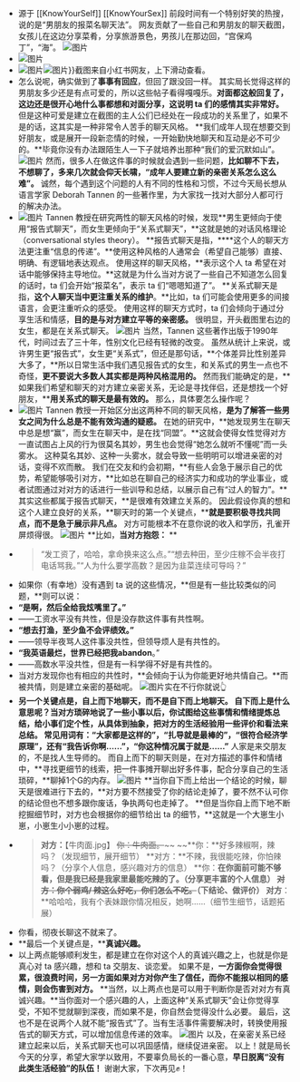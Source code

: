 - 源于 [[KnowYourSelf]] [[KnowYourSex]]
  前段时间有一个特别好笑的热搜，说的是“男朋友的报菜名聊天法”。
  网友贡献了一些自己和男朋友的聊天截图，女孩儿在这边分享菜肴，分享旅游景色，男孩儿在那边回，“宫保鸡丁”，“海”。
  ![图片](https://mmbiz.qpic.cn/mmbiz_jpg/jib7FLyrSAxxtjia6Ofvq9pb24zIyb9DOIiaA7KxsNvGdiaAQqTWAIB2ns0rBbaXm5YYq9MpPvicDqEqdGfia0iaZ7wibg/640?wx_fmt=jpeg&wxfrom=13&wx_lazy=1&wx_co=1&tp=wxpic)
- ![图片](https://mmbiz.qpic.cn/mmbiz_jpg/jib7FLyrSAxxtjia6Ofvq9pb24zIyb9DOIpGkKaxLEicNyXEI4XAoacXAnImHuzibibBZXiciaPJDJGwAjKYWEibMOycOw/640?wx_fmt=jpeg&wxfrom=5&wx_lazy=1&wx_co=1&tp=wxpic)
- ![图片](https://mmbiz.qpic.cn/mmbiz_jpg/jib7FLyrSAxxtjia6Ofvq9pb24zIyb9DOIHCbsDnPLY3NvgAIBuLRvKWJLlH4JHlBXm4XHZUAhpGkWoD4ZpuIXFA/640?wx_fmt=jpeg&wxfrom=5&wx_lazy=1&wx_co=1&tp=wxpic)![图片](https://mmbiz.qpic.cn/mmbiz_jpg/jib7FLyrSAxxtjia6Ofvq9pb24zIyb9DOI5Uu5IyQ8bkvCWcRPFxBTYHGuF6SYANSCicHoflp4GSibQSaKMVwb4DJw/640?wx_fmt=jpeg&wxfrom=5&wx_lazy=1&wx_co=1&tp=wxpic)}}截图来自小红书网友，上下滑动查看。
- 怎么说呢，确实做到了**事事有回应**，但回了跟没回一样。
  其实局长觉得这样的男朋友多少还是有点可爱的，所以这些帖子看得嘎嘎乐。**对面都这般回复了，这边还是很开心地什么事都想和对面分享，这说明 ta 们的感情其实非常好。**
  但是这种可爱是建立在截图的主人公们已经处在一段成功的关系里了，如果不是的话，这其实是一种非常令人苦手的聊天风格。
  **我们成年人现在想要交到好朋友，或是展开一段新恋情的时候，一开始勤快地聊天和互动是必不可少的。**毕竟你没有办法跟陌生人一下子就培养出那种“我们的爱沉默如山”。
  ![图片](https://mmbiz.qpic.cn/mmbiz_gif/jib7FLyrSAxxtjia6Ofvq9pb24zIyb9DOIhicQ4x5JXgeN0IQGZHuIWD78IpCibFSdvp8XrmwusZUEUNHDyhg8Py0Q/640?wx_fmt=gif&wxfrom=5&wx_lazy=1&tp=wxpic)
  然而，很多人在做这件事的时候就会遇到一些问题，**比如聊不下去，不想聊了，**多来几次就会仰天长啸，**“成年人要建立新的亲密关系怎么这么难”。**
  诚然，每个遇到这个问题的人有不同的性格和习惯，不过今天局长想从语言学家 Deborah Tannen 的一些著作里，为大家找一找对大部分人都可行的解决办法。
- ![图片](https://mmbiz.qpic.cn/mmbiz_png/jib7FLyrSAxxtjia6Ofvq9pb24zIyb9DOIDHEPG3A2UbEibLLiboQ0v9vPHPbpLYxUpHRNoibN2xcJNRWibsX3UrqsGg/640?wx_fmt=png&wxfrom=5&wx_lazy=1&wx_co=1&tp=wxpic)
  Tannen 教授在研究两性的聊天风格的时候，发现**男生更倾向于使用“报告式聊天”，而女生更倾向于“关系式聊天”，**这就是她的对话风格理论（conversational styles theory）。
  **报告式聊天是指，****这个人的聊天方法更注重“信息的传递”。**使用这种风格的人通常会（希望自己能够）直接、明确、有逻辑地表达观点。
  使用这样的聊天风格，**表示这个人 ta 希望在对话中能够保持主导地位。**这就是为什么当对方说了一些自己不知道怎么回复的话时，ta 们会开始“报菜名”，表示 ta 们“嗯嗯知道了”。
  **关系式聊天是指，****这个人聊天当中更注重关系的维护****。**比如，ta 们可能会使用更多的间接语言，会更注重听众的感受。
  使用这样的聊天方式时，ta 们会倾向于通过分享生活和情感，**目的是与对方建立平等的亲密感。**
  很明显，开头截图里右边的女生，都是在关系式聊天。
  ![图片](https://mmbiz.qpic.cn/mmbiz_gif/jib7FLyrSAxxtjia6Ofvq9pb24zIyb9DOIAJZFmMK9cp1ud1YdwPLyN9JWJd1YwICHFkkTeObdHibrkwdPxFtuzrQ/640?wx_fmt=gif&wxfrom=5&wx_lazy=1&tp=wxpic)
  当然，Tannen 这些著作出版于1990年代，时间过去了三十年，性别文化已经有轻微的改变。
  虽然从统计上来说，或许男生更“报告式”，女生更“关系式”，但还是那句话，**个体差异比性别差异大多了，**所以日常生活中我们遇见报告式的女生，和关系式的男生一点也不奇怪，**更不要说大多数人其实都是两种风格混用的。**
  然而我们能确定的是，**如果我们希望和聊天的对方建立亲密关系，无论是寻找伴侣，还是想找一个好朋友，****用关系式的聊天是最有效的。**
  那么，具体要怎么操作呢？
- ![图片](https://mmbiz.qpic.cn/mmbiz_png/jib7FLyrSAxxtjia6Ofvq9pb24zIyb9DOITFmnU5iagjpYRpfbAgLg2oGwA5tgcVjZdFiaMrib3hcMw3G7icPnDoibWvg/640?wx_fmt=png&wxfrom=5&wx_lazy=1&wx_co=1&tp=wxpic)
  Tannen 教授一开始区分出这两种不同的聊天风格，**是为了解答一些男女之间为什么总是不能有效沟通的疑惑。**
  在她的研究中，**她发现男生在聊天中总是想“赢”，而女生在聊天中，是在找“同盟”。**这就会使得女性觉得对方一直试图占上风的行为很莫名其妙，男生也会觉得“她怎么就听不懂呢”而一头雾水。
  这种莫名其妙、这种一头雾水，就会导致一些明明可以增进亲密的对话，变得不欢而散。
  我们在交友和约会初期，**有些人会急于展示自己的优势，希望能够吸引对方，**比如总在聊自己的经济实力和成功的学业事业，或者试图通过对对方的话进行一些训导和总结，以展示自己有“过人的智力”。**其实这些都属于报告式聊天，**是很难有效建立关系的。
  因此假设你真的想和这个人建立良好的关系，**聊天时的第一个关键点，****就是要积极寻找共同点，而不是急于展示非凡点。**
  对方可能根本不在意你说的收入和学历，孔雀开屏烦得很。
  ![图片](https://mmbiz.qpic.cn/mmbiz_gif/jib7FLyrSAxxtjia6Ofvq9pb24zIyb9DOIhIfLlhsQ09fIUVdVf1jib4UvvkmAuQLqw005UqVWhK0rY82wbyNM7lQ/640?wx_fmt=gif&wxfrom=5&wx_lazy=1&tp=wxpic)
  **比如，****当对方抱怨：****
  **
- > “发工资了，哈哈，拿命换来这么点。”“想去种田，至少庄稼不会半夜打电话骂我。”“人为什么要学高数？是因为韭菜连续可导吗？”
- 如果你（有幸地）没有遇到 ta 说的这些情况，**但是有一些比较类似的问题，**则可以说：
- **“是啊，然后全给我炫嘴里了。”**
- ——工资水平没有共性，但是没存款这件事有共性啊。
- **“想去打渔，至少鱼不会评绩效。”**
- ——领导半夜骂人这件事没共性，但领导烦人是有共性的。
- **“我英语最烂，世界已经把我abandon**。”
- ——高数水平没共性，但是有一科学得不好是有共性的。
- 当对方发现你也有相应的共性时，**会倾向于认为你能更好地共情自己。**而被共情，则是建立亲密的基础呢。
  ![图片](https://mmbiz.qpic.cn/mmbiz_gif/jib7FLyrSAxxtjia6Ofvq9pb24zIyb9DOIcLoY4vScfNEVIEtM59DeqGI0RwwYKcw08iaXxEV8ia0GpGaibDLeI8egQ/640?wx_fmt=gif&wxfrom=5&wx_lazy=1&tp=wxpic)实在不行你就说👆
- **另一个关键点是，****自上而下地聊天，而不是自下而上地聊天。**
  自下而上是什么意思呢？当对方琐碎地说了一些小事以后，你试图给这些事情和情绪提炼总结，给小事们定个性，**从具体到抽象，把对方的生活经验用一些评价和看法来总结。**
  常见用词有：“大家都是这样的”，“扎导就是最棒的”，“很符合经济学原理”，还有**“我告诉你啊……”，“你这种情况属于就是……”**
  人家是来交朋友的，不是找人生导师的。
  而自上而下的聊天则是，在对方描述的事件和情绪中，**寻找更细节的线索，把一件事摊开聊出好多件事，配合分享自己的生活琐碎，**聊掉1个G的内存。
  ![图片](https://mmbiz.qpic.cn/mmbiz_gif/jib7FLyrSAxxtjia6Ofvq9pb24zIyb9DOIzhIqtBkqzgxNI7zwgPVTLUia4JarEKAHSfdfkj6KxSBCrAPIMmJltpQ/640?wx_fmt=gif&wxfrom=5&wx_lazy=1&tp=wxpic)
  **当你自下而上给出一个结论的时候，聊天是很难进行下去的，**对方要不然接受了你的结论走掉了，要不然不认可你的结论但也不想多跟你废话，争执两句也走掉了。
  **但是当你自上而下地不断挖掘细节时，对方也会根据你的细节给出 ta 的细节，**这就是一个大崽生小崽，小崽生小小崽的过程。
- > **对方：**【牛肉面.jpg】
  ~~你：牛肉面。~~~~
  ~~**你：**好多辣椒啊，辣吗？（发现细节，展开细节）
  **对方：**不辣，我很能吃辣，你怕辣吗？（分享个人信息，感兴趣对方的信息）
  **你：**在你面前可能不够看，但是我已经是我家里最能吃辣的了。（分享更丰富的个人信息）
  ~~对方：你个弱鸡/ 辣这么好吃，你们怎么不吃。~~（下结论、做评价）
  **对方****：**哈哈哈，我有个表妹跟你情况相反，她啊……（细节生细节，话题拓展）
- 你看，彻夜长聊这不就来了。
- **最后一个关键点是，****真诚兴趣。**
- 以上两点能够顺利发生，都是建立在你对这个人的真诚兴趣之上，也就是你是真心对 ta 感兴趣，想和 ta 交朋友、谈恋爱。
  如果不是，**一方面你会觉得很累，很浪费时间，另一方面如果对方对你产生了信任，而你不能报以相同的感情，则会伤害到对方。**
  **当然，以上两点也是可以用于判断你是否对对方有真诚兴趣。**当你面对一个感兴趣的人，上面这种“关系式聊天”会让你觉得享受，不知不觉就聊到深夜，而如果不是，你自然会觉得没什么必要。
  最后，这也不是在说两个人就不能“报告式”了。当有生活事件需要解决时，转换使用报告式的聊天方式，可以增加信息传递的效率。
  ![图片](https://mmbiz.qpic.cn/mmbiz_gif/jib7FLyrSAxxtjia6Ofvq9pb24zIyb9DOIwu9Sg2TTGQ4lM42JibK4duxS4HaBJZzXG1XAtHdBGKtKiafoA6rWMA3g/640?wx_fmt=gif&tp=wxpic&wxfrom=5&wx_lazy=1)
  以及，在亲密关系已经建立起来以后，关系式聊天也可以巩固感情，继续促进亲密。
  以上！就是局长今天的分享，希望大家学以致用，不要辜负局长的一番心意，**早日脱离“没有此类生活经验”的队伍！**
  谢谢大家，下次再见✊！